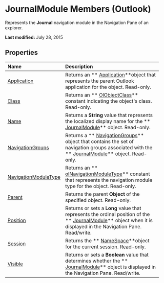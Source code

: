 
# JournalModule Members (Outlook)
Represents the  **Journal** navigation module in the Navigation Pane of an explorer.

 **Last modified:** July 28, 2015


## Properties



|**Name**|**Description**|
|:-----|:-----|
| [Application](7a470fbd-d31b-aa70-4a6b-5f214e535bcf.md)|Returns an  ** [Application](797003e7-ecd1-eccb-eaaf-32d6ddde8348.md)**object that represents the parent Outlook application for the object. Read-only.|
| [Class](e584f080-a034-79bb-f67d-afcbdf781e71.md)|Returns an  ** [OlObjectClass](33d724b3-df3c-2a7f-a80f-93b66d96f588.md)** constant indicating the object's class. Read-only.|
| [Name](5e4365c2-48e5-a1df-6111-71627bc793a0.md)|Returns a  **String** value that represents the localized display name for the ** [JournalModule](5a696d10-8a10-c01d-cf65-f8a65718f120.md)** object. Read-only.|
| [NavigationGroups](724fa397-4180-fc7f-adcb-d298eb80e821.md)|Returns a  ** [NavigationGroups](07206203-36a9-7467-3a89-24fa2a7c2b1f.md)** object that contains the set of navigation groups associated with the ** [JournalModule](5a696d10-8a10-c01d-cf65-f8a65718f120.md)** object. Read-only.|
| [NavigationModuleType](0ecb29aa-f4c8-bbff-8b96-696ffbc45416.md)|Returns an  ** [olNavigationModuleType](2140a094-6bee-aba1-03cd-71fa2c55842e.md)** constant that represents the navigation module type for the object. Read-only.|
| [Parent](b5401f7f-5466-56a9-4c59-f2fc7e9adfc1.md)|Returns the parent  **Object** of the specified object. Read-only.|
| [Position](87cd12a7-b414-4f47-a204-7997f6d25989.md)|Returns or sets a  **Long** value that represents the ordinal position of the ** [JournalModule](5a696d10-8a10-c01d-cf65-f8a65718f120.md)** object when it is displayed in the Navigation Pane. Read/write.|
| [Session](416b232d-bed3-fcf5-db47-2946b5a8d244.md)|Returns the  ** [NameSpace](f0dcaa19-07f5-5d42-a3bf-2e42b7885644.md)**object for the current session. Read-only.|
| [Visible](de3466db-3f96-b6bd-ba58-3e052e686d91.md)|Returns or sets a  **Boolean** value that determines whether the ** [JournalModule](5a696d10-8a10-c01d-cf65-f8a65718f120.md)** object is displayed in the Navigation Pane. Read/write.|
